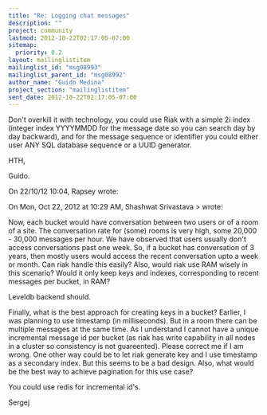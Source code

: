```yaml
---
title: "Re: Logging chat messages"
description: ""
project: community
lastmod: 2012-10-22T02:17:05-07:00
sitemap:
  priority: 0.2
layout: mailinglistitem
mailinglist_id: "msg08993"
mailinglist_parent_id: "msg08992"
author_name: "Guido Medina"
project_section: "mailinglistitem"
sent_date: 2012-10-22T02:17:05-07:00
---
```



Don't overkill it with technology, you could use Riak with a simple 2i 
index (integer index YYYYMMDD for the message date so you can search day 
by day backward), and for the message sequence or identifier you could 
either user ANY SQL database sequence or a UUID generator.


HTH,

Guido.

On 22/10/12 10:04, Rapsey wrote:


On Mon, Oct 22, 2012 at 10:29 AM, Shashwat Srivastava 
&gt; wrote:

 Now, each bucket would have conversation between two users or of a
 room of a site. The conversation rate for (some) rooms is very
 high, some 20,000 - 30,000 messages per hour. We
 have observed that users usually don't access conversations past
 one week. So, if a bucket has conversation of 3 years, then mostly
 users would access the recent conversation upto a week or month.
 Can riak handle this easily? Also, would riak use RAM wisely in
 this scenario? Would it only keep keys and indexes, corresponding
 to recent messages per bucket, in RAM?


Leveldb backend should.

 Finally, what is the best approach for creating keys in a bucket?
 Earlier, I was planning to use timestamp (in milliseconds). But in
 a room there can be multiple messages at the same time. As I
 understand I cannot have a unique incremental message id per
 bucket (as riak has write capability in all nodes in a cluster so
 consistency is not guareented). Please correct me if I am wrong.
 One other way could be to let riak generate key and I use
 timestamp as a secondary index. But this seems to be a bad design.
 Also, what would be the best way to achieve pagination for this
 use case?


You could use redis for incremental id's.


Sergej

